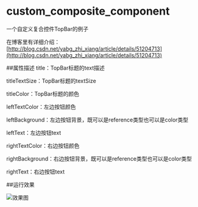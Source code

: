 # custom_composite_component
一个自定义复合控件TopBar的例子

在博客里有详细介绍：[http://blog.csdn.net/yabg_zhi_xiang/article/details/51204713](http://blog.csdn.net/yabg_zhi_xiang/article/details/51204713)

##属性描述
title：TopBar标题的text描述

titleTextSize：TopBar标题的textSize

titleColor：TopBar标题的颜色

leftTextColor：左边按钮颜色

leftBackground：左边按钮背景，既可以是reference类型也可以是color类型

leftText：左边按钮text

rightTextColor：右边按钮颜色

rightBackground：右边按钮背景，既可以是reference类型也可以是color类型

rightText：右边按钮text

##运行效果

![效果图](http://i.imgur.com/mbbjlYD.png)